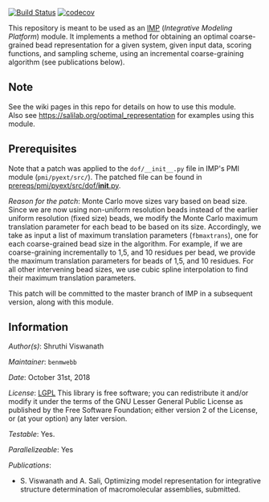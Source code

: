 [![Build Status](https://github.com/salilab/optrep/workflows/build/badge.svg?branch=main)](https://github.com/salilab/optrep/actions?query=workflow%3Abuild)
[![codecov](https://codecov.io/gh/salilab/optrep/branch/main/graph/badge.svg)](https://codecov.io/gh/salilab/pmi)

This repository is meant to be used as an [IMP](https://integrativemodeling.org) (*Integrative Modeling Platform*) module. 
It implements a method for obtaining an optimal coarse-grained bead representation for a given system, given input data, scoring functions, and sampling scheme, using an incremental coarse-graining algorithm (see publications below). 

## Note
See the wiki pages in this repo for details on how to use this module.\
Also see https://salilab.org/optimal_representation for examples using this module. 

## Prerequisites 
Note that a patch was applied to the `dof/__init__.py` file in IMP's PMI module (`pmi/pyext/src/`). The patched file can be found in [prereqs/pmi/pyext/src/dof/__init__.py](prereqs/pmi/pyext/src/dof/__init__.py). 

*Reason for the patch*: Monte Carlo move sizes vary based on bead size. Since we are now using non-uniform resolution beads instead of the earlier uniform resolution (fixed size) beads, we modify the Monte Carlo maximum translation parameter for each bead to be based on its size. Accordingly, we take as input a list of maximum translation parameters (`fbmaxtrans`), one for each coarse-grained bead size in the algorithm. For example, if we are coarse-graining incrementally to 1,5, and 10 residues per bead, we provide the maximum translation parameters for beads of 1,5, and 10 residues. For all other intervening bead sizes, we use cubic spline interpolation to find their maximum translation parameters. 

This patch will be committed to the master branch of IMP in a subsequent version, along with this module. 

## Information
_Author(s)_: Shruthi Viswanath 

_Maintainer_: `benmwebb`

_Date_: October 31st, 2018 

_License_: [LGPL](http://www.gnu.org/licenses/old-licenses/lgpl-2.1.html)
This library is free software; you can redistribute it and/or
modify it under the terms of the GNU Lesser General Public
License as published by the Free Software Foundation; either
version 2 of the License, or (at your option) any later version.

_Testable_: Yes.

_Parallelizeable_: Yes

_Publications_:
- S. Viswanath and A. Sali, Optimizing model representation for integrative structure determination of macromolecular assemblies, submitted. 
